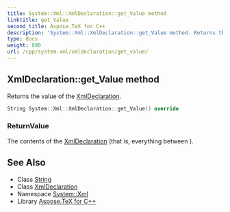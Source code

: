 ```yaml
---
title: System::Xml::XmlDeclaration::get_Value method
linktitle: get_Value
second_title: Aspose.TeX for C++
description: 'System::Xml::XmlDeclaration::get_Value method. Returns the value of the XmlDeclaration in C++.'
type: docs
weight: 800
url: /cpp/system.xml/xmldeclaration/get_value/
---
```

## XmlDeclaration::get_Value method


Returns the value of the [XmlDeclaration](../).

```cpp
String System::Xml::XmlDeclaration::get_Value() override
```


### ReturnValue

The contents of the [XmlDeclaration](../) (that is, everything between **<?xml** and **?>**).

## See Also

* Class [String](../../../system/string/)
* Class [XmlDeclaration](../)
* Namespace [System::Xml](../../)
* Library [Aspose.TeX for C++](../../../)
